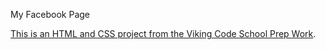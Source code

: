 My Facebook Page

[This is an HTML and CSS project from the Viking Code School Prep Work](http://www.vikingcodeschool.com/web-markup-and-coding/let-s-build-facebook).
